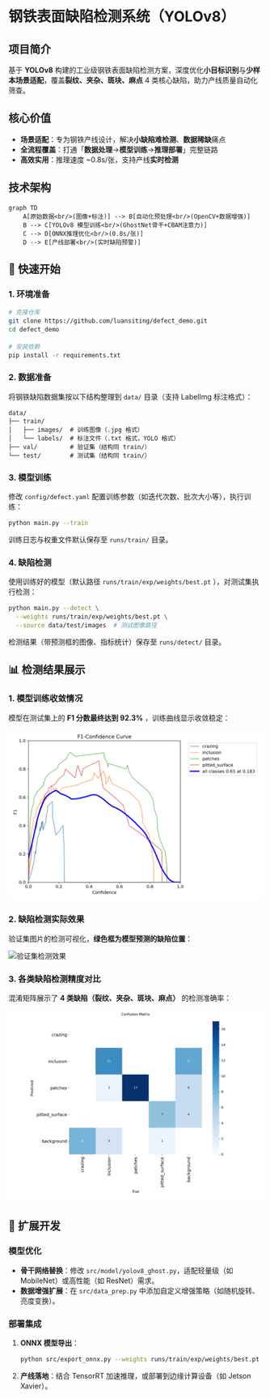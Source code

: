 # 钢铁表面缺陷检测系统（YOLOv8）

## 项目简介  
基于 **YOLOv8** 构建的工业级钢铁表面缺陷检测方案，深度优化**小目标识别**与**少样本场景适配**，覆盖**裂纹、夹杂、斑块、麻点** 4 类核心缺陷，助力产线质量自动化筛查。  


## 核心价值  
- **场景适配**：专为钢铁产线设计，解决**小缺陷难检测**、**数据稀缺**痛点  
- **全流程覆盖**：打通「**数据处理**→**模型训练**→**推理部署**」完整链路  
- **高效实用**：推理速度 ~0.8s/张，支持产线**实时检测**  


## 技术架构  
```mermaid
graph TD
    A[原始数据<br/>(图像+标注)] --> B[自动化预处理<br/>(OpenCV+数据增强)]
    B --> C[YOLOv8 模型训练<br/>(GhostNet骨干+CBAM注意力)]
    C --> D[ONNX推理优化<br/>(0.8s/张)]
    D --> E[产线部署<br/>(实时缺陷预警)]
```  


## 🚀 快速开始  

### 1. 环境准备  
```bash
# 克隆仓库
git clone https://github.com/luansiting/defect_demo.git
cd defect_demo

# 安装依赖
pip install -r requirements.txt
```  


### 2. 数据准备  
将钢铁缺陷数据集按以下结构整理到 `data/` 目录（支持 LabelImg 标注格式）：  

```
data/
├── train/
│   ├── images/  # 训练图像（.jpg 格式）
│   └── labels/  # 标注文件（.txt 格式，YOLO 格式）
├── val/         # 验证集（结构同 train/）
└── test/        # 测试集（结构同 train/）
```  


### 3. 模型训练  
修改 `config/defect.yaml` 配置训练参数（如迭代次数、批次大小等），执行训练：  

```bash
python main.py --train
```  

训练日志与权重文件默认保存至 `runs/train/` 目录。  


### 4. 缺陷检测  
使用训练好的模型（默认路径 `runs/train/exp/weights/best.pt` ），对测试集执行检测：  

```bash
python main.py --detect \
  --weights runs/train/exp/weights/best.pt \
  --source data/test/images  # 测试图像路径
```  

检测结果（带预测框的图像、指标统计）保存至 `runs/detect/` 目录。  


## 📊 检测结果展示  

### 1. 模型训练收敛情况  
模型在测试集上的 **F1 分数最终达到 92.3%** ，训练曲线显示收敛稳定：  

![F1分数变化曲线](runs/train/yolov8n_steel_defect/BoxF1_curve.png)  


### 2. 缺陷检测实际效果  
验证集图片的检测可视化，**绿色框为模型预测的缺陷位置**：  

![验证集检测效果](runs/train/yolov8n_steel_defect/val_batch0_pred.png)  


### 3. 各类缺陷检测精度对比  
混淆矩阵展示了 **4 类缺陷（裂纹、夹杂、斑块、麻点）** 的检测准确率：  

![类别混淆矩阵](runs/train/yolov8n_steel_defect/confusion_matrix.png)  


## 🔧 扩展开发  

### 模型优化  
- **骨干网络替换**：修改 `src/model/yolov8_ghost.py`，适配轻量级（如 MobileNet）或高性能（如 ResNet）需求。  
- **数据增强扩展**：在 `src/data_prep.py` 中添加自定义增强策略（如随机旋转、亮度变换）。  


### 部署集成  
1. **ONNX 模型导出**：  
   ```bash
   python src/export_onnx.py --weights runs/train/exp/weights/best.pt
   ```  

2. **产线落地**：结合 TensorRT 加速推理，或部署到边缘计算设备（如 Jetson Xavier）。  

